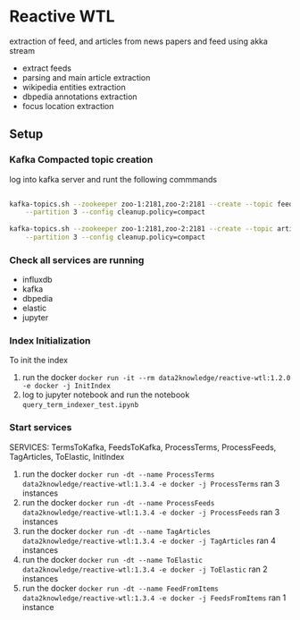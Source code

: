 # Reactive WTL

extraction of feed, and articles from news papers and feed using akka stream

- extract feeds
- parsing and main article extraction
- wikipedia entities extraction
- dbpedia annotations extraction
- focus location extraction

## Setup

### Kafka Compacted topic creation

log into kafka server and runt the following commmands

```bash
    
kafka-topics.sh --zookeeper zoo-1:2181,zoo-2:2181 --create --topic feed_items --replication-factor 2 \
    --partition 3 --config cleanup.policy=compact
    
kafka-topics.sh --zookeeper zoo-1:2181,zoo-2:2181 --create --topic articles --replication-factor 2 \
    --partition 3 --config cleanup.policy=compact

```

### Check all services are running

- influxdb
- kafka
- dbpedia
- elastic
- jupyter

### Index Initialization
To init the index 

1. run the docker `docker run -it --rm data2knowledge/reactive-wtl:1.2.0 -e docker -j InitIndex`
2. log to jupyter notebook and run the notebook `query_term_indexer_test.ipynb`

### Start services

SERVICES: TermsToKafka, FeedsToKafka, ProcessTerms, ProcessFeeds, TagArticles, ToElastic, InitIndex

1. run the docker `docker run -dt --name ProcessTerms data2knowledge/reactive-wtl:1.3.4 -e docker -j ProcessTerms` ran 3 instances
2. run the docker `docker run -dt --name ProcessFeeds data2knowledge/reactive-wtl:1.3.4 -e docker -j ProcessFeeds` ran 3 instances
3. run the docker `docker run -dt --name TagArticles data2knowledge/reactive-wtl:1.3.4 -e docker -j TagArticles` ran 4 instances
4. run the docker `docker run -dt --name ToElastic data2knowledge/reactive-wtl:1.3.4 -e docker -j ToElastic` ran 2 instances
5. run the docker `docker run -dt --name FeedFromItems data2knowledge/reactive-wtl:1.3.4 -e docker -j FeedsFromItems` ran 1 instance 